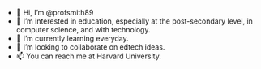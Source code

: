 - 👋 Hi, I’m @profsmith89
- 👀 I’m interested in education, especially at the post-secondary level, in computer science, and with technology.
- 🌱 I’m currently learning everyday.
- 💞️ I’m looking to collaborate on edtech ideas.
- 📫 You can reach me at Harvard University.

<!---
profsmith89/profsmith89 is a ✨ special ✨ repository because its `README.md` (this file) appears on your GitHub profile.
You can click the Preview link to take a look at your changes.
--->
